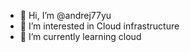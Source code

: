 - 👋 Hi, I’m @andrej77yu
- 👀 I’m interested in Cloud infrastructure
- 🌱 I’m currently learning cloud

<!---
andrej77yu/andrej77yu is a ✨ special ✨ repository because its `README.md` (this file) appears on your GitHub profile.
You can click the Preview link to take a look at your changes.
--->
